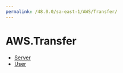 ```yaml
---
permalink: /48.0.0/sa-east-1/AWS/Transfer/
---
```


# AWS.Transfer



* [Server](Server.md)
* [User](User.md)